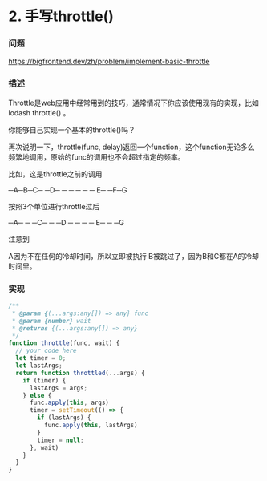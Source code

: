 # 2. 手写throttle()

### 问题

https://bigfrontend.dev/zh/problem/implement-basic-throttle

### 描述

Throttle是web应用中经常用到的技巧，通常情况下你应该使用现有的实现，比如lodash throttle() 。

你能够自己实现一个基本的throttle()吗？

再次说明一下，throttle(func, delay)返回一个function，这个function无论多么频繁地调用，原始的func的调用也不会超过指定的频率。

比如，这是throttle之前的调用

─A─B─C─ ─D─ ─ ─ ─ ─ ─ E─ ─F─G

按照3个单位进行throttle过后

─A─ ─ ─C─ ─ ─D ─ ─ ─ ─ E─ ─ ─G

注意到

A因为不在任何的冷却时间，所以立即被执行
B被跳过了，因为B和C都在A的冷却时间里。


### 实现

```js
/**
 * @param {(...args:any[]) => any} func
 * @param {number} wait
 * @returns {(...args:any[]) => any}
 */
function throttle(func, wait) {
  // your code here
  let timer = 0;
  let lastArgs;
  return function throttled(...args) {
    if (timer) {
      lastArgs = args;
    } else {
      func.apply(this, args)
      timer = setTimeout(() => {
        if (lastArgs) {
          func.apply(this, lastArgs)
        }
        timer = null;
      }, wait)
    }
  }
}
```
